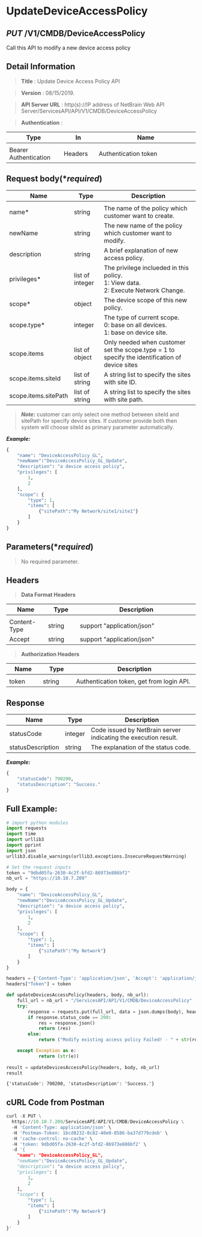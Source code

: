 
# UpdateDeviceAccessPolicy 

## ***PUT*** /V1/CMDB/DeviceAccessPolicy
Call this API to modify a new device access policy

## Detail Information

> **Title** : Update Device Access Policy API<br>

> **Version** : 08/15/2019.

> **API Server URL** : http(s)://IP address of NetBrain Web API Server/ServicesAPI/API/V1/CMDB/DeviceAccessPolicy

> **Authentication** : 

|**Type**|**In**|**Name**|
|------|------|------|
|<img width=100/>|<img width=100/>|<img width=500/>|
|Bearer Authentication| Headers | Authentication token | 

## Request body(****required***)

|**Name**|**Type**|**Description**|
|------|------|------|
|<img width=100/>|<img width=100/>|<img width=500/>|
| name* | string  | The name of the policy which customer want to create.|
| newName | string  | The new name of the policy which customer want to modify.|
| description | string  | A brief explanation of new access policy.|
| privileges* | list of integer  | The privilege inclueded in this policy.<br> 1: View data.<br> 2: Execute Network Change.|
| scope* | object  | The device scope of this new policy.|
| scope.type* | integer | The type of current scope.<br> 0: base on all devices. <br> 1: base on device site. |
| scope.items | list of object | Only needed when customer set the scope.type = 1 to specify the identification of device sites|
| scope.items.siteId | list of string | A string list to specify the sites with site ID.|
| scope.items.sitePath | list of string | A string list to specify the sites with site path. |
>***Note:*** customer can only select one method between siteId and sitePath for specify device sites. If customer provide both then system will choose siteId as primary parameter automatically.

***Example:*** 


```python
{
    "name": "DeviceAccessPolicy_GL",
    "newName":"DeviceAccessPolicy_GL_Update",
    "description": "a device access policy",
    "privileges": [
        1,
        2
    ],
    "scope": {
        "type": 1,
        "items": [
            {"sitePath":"My Network/site1/site1"}
        ]
    }
}
```

## Parameters(****required***)

> No required parameter.

## Headers

> **Data Format Headers**

|**Name**|**Type**|**Description**|
|------|------|------|
|<img width=100/>|<img width=100/>|<img width=500/>|
| Content-Type | string  | support "application/json" |
| Accept | string  | support "application/json" |

> **Authorization Headers**

|**Name**|**Type**|**Description**|
|------|------|------|
|<img width=100/>|<img width=100/>|<img width=500/>|
| token | string  | Authentication token, get from login API. |

## Response
|**Name**|**Type**|**Description**|
|------|------|------|
|statusCode| integer | Code issued by NetBrain server indicating the execution result.  |
|statusDescription| string | The explanation of the status code. |


***Example:***


```python
{
    "statusCode": 790200,
    "statusDescription": "Success."
}
```

## Full Example:


```python
# import python modules 
import requests
import time
import urllib3
import pprint
import json
urllib3.disable_warnings(urllib3.exceptions.InsecureRequestWarning)

# Set the request inputs
token = "9dbd05fa-2630-4c2f-bfd2-86973e886bf2"
nb_url = "https://10.10.7.209"

body = {
    "name": "DeviceAccessPolicy_GL",
    "newName":"DeviceAccessPolicy_GL_Update",
    "description": "a device access policy",
    "privileges": [
        1,
        2
    ],
    "scope": {
        "type": 1,
        "items": [
            {"sitePath":"My Network"}
        ]
    }
}

headers = {'Content-Type': 'application/json', 'Accept': 'application/json'}
headers["Token"] = token

def updateDevicesAccessPolicy(headers, body, nb_url):
    full_url = nb_url + "/ServicesAPI/API/V1/CMDB/DeviceAccessPolicy"
    try:
        response = requests.put(full_url, data = json.dumps(body), headers=headers, verify=False)
        if response.status_code == 200:
            res = response.json()
            return (res)
        else:
            return ("Modify existing access policy Failed! - " + str(response.text))

    except Exception as e:
            return (str(e)) 
        
result = updateDevicesAccessPolicy(headers, body, nb_url)
result
```




    {'statusCode': 790200, 'statusDescription': 'Success.'}



## cURL Code from Postman


```python
curl -X PUT \
  https://10.10.7.209/ServicesAPI/API/V1/CMDB/DeviceAccessPolicy \
  -H 'Content-Type: application/json' \
  -H 'Postman-Token: 1bcd8232-8c82-40e0-8586-ba37d779cdeb' \
  -H 'cache-control: no-cache' \
  -H 'token: 9dbd05fa-2630-4c2f-bfd2-86973e886bf2' \
  -d '{
    "name": "DeviceAccessPolicy_GL",
    "newName":"DeviceAccessPolicy_GL_Update",
    "description": "a device access policy",
    "privileges": [
        1,
        2
    ],
    "scope": {
        "type": 1,
        "items": [
            {"sitePath":"My Network"}
        ]
    }
}'
```
